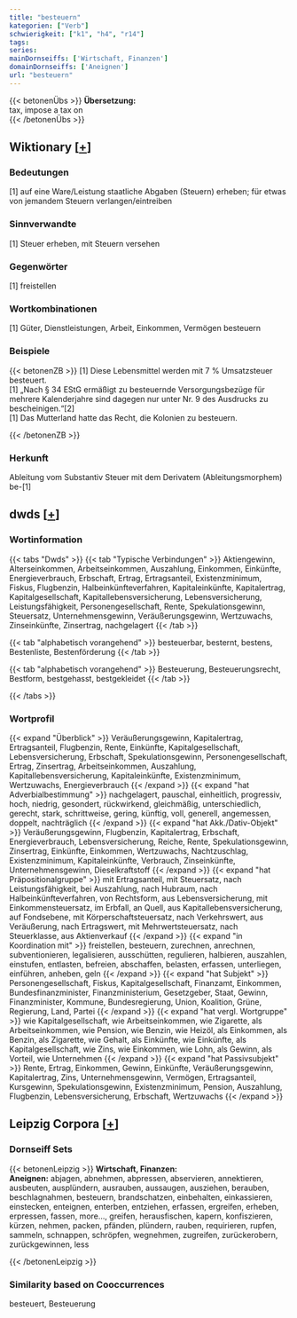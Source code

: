 ```yaml
---
title: "besteuern"
kategorien: ["Verb"]
schwierigkeit: ["k1", "h4", "r14"]
tags:
series:
mainDornseiffs: ['Wirtschaft, Finanzen']
domainDornseiffs: ['Aneignen']
url: "besteuern"
---
```


{{< betonenÜbs >}}
**Übersetzung:**  
tax, impose  a tax  on  
{{< /betonenÜbs >}}

## Wiktionary [[+](https://de.wiktionary.org/wiki/besteuern)]

### Bedeutungen
[1] auf eine Ware/Leistung staatliche Abgaben (Steuern) erheben; für etwas von jemandem Steuern verlangen/eintreiben  

### Sinnverwandte
[1] Steuer erheben, mit Steuern versehen  

### Gegenwörter
[1] freistellen  

### Wortkombinationen
[1] Güter, Dienstleistungen, Arbeit, Einkommen, Vermögen besteuern  

### Beispiele
{{< betonenZB >}}
[1] Diese Lebensmittel werden mit 7 % Umsatzsteuer besteuert.  
[1] „Nach § 34 EStG ermäßigt zu besteuernde Versorgungsbezüge für mehrere Kalenderjahre sind dagegen nur unter Nr. 9 des Ausdrucks zu bescheinigen.“[2]  
[1] Das Mutterland hatte das Recht, die Kolonien zu besteuern.  

{{< /betonenZB >}}
### Herkunft
Ableitung vom Substantiv Steuer mit dem Derivatem (Ableitungsmorphem) be-[1]  



## dwds [[+](https://www.dwds.de/wb/besteuern)]

### Wortinformation
{{< tabs "Dwds" >}}
{{< tab "Typische Verbindungen" >}}
Aktiengewinn, Alterseinkommen, Arbeitseinkommen, Auszahlung, Einkommen, Einkünfte, Energieverbrauch, Erbschaft, Ertrag, Ertragsanteil, Existenzminimum, Fiskus, Flugbenzin, Halbeinkünfteverfahren, Kapitaleinkünfte, Kapitalertrag, Kapitalgesellschaft, Kapitallebensversicherung, Lebensversicherung, Leistungsfähigkeit, Personengesellschaft, Rente, Spekulationsgewinn, Steuersatz, Unternehmensgewinn, Veräußerungsgewinn, Wertzuwachs, Zinseinkünfte, Zinsertrag, nachgelagert
{{< /tab >}}

{{< tab "alphabetisch vorangehend" >}}
besteuerbar, besternt, bestens, Bestenliste, Bestenförderung
{{< /tab >}}

{{< tab "alphabetisch vorangehend" >}}
Besteuerung, Besteuerungsrecht, Bestform, bestgehasst, bestgekleidet
{{< /tab >}}

{{< /tabs >}}

### Wortprofil
{{< expand "Überblick" >}} Veräußerungsgewinn, Kapitalertrag, Ertragsanteil, Flugbenzin, Rente, Einkünfte, Kapitalgesellschaft, Lebensversicherung, Erbschaft, Spekulationsgewinn, Personengesellschaft, Ertrag, Zinsertrag, Arbeitseinkommen, Auszahlung, Kapitallebensversicherung, Kapitaleinkünfte, Existenzminimum, Wertzuwachs, Energieverbrauch {{< /expand >}}
{{< expand "hat Adverbialbestimmung" >}} nachgelagert, pauschal, einheitlich, progressiv, hoch, niedrig, gesondert, rückwirkend, gleichmäßig, unterschiedlich, gerecht, stark, schrittweise, gering, künftig, voll, generell, angemessen, doppelt, nachträglich {{< /expand >}}
{{< expand "hat Akk./Dativ-Objekt" >}} Veräußerungsgewinn, Flugbenzin, Kapitalertrag, Erbschaft, Energieverbrauch, Lebensversicherung, Reiche, Rente, Spekulationsgewinn, Zinsertrag, Einkünfte, Einkommen, Wertzuwachs, Nachtzuschlag, Existenzminimum, Kapitaleinkünfte, Verbrauch, Zinseinkünfte, Unternehmensgewinn, Dieselkraftstoff {{< /expand >}}
{{< expand "hat Präpositionalgruppe" >}} mit Ertragsanteil, mit Steuersatz, nach Leistungsfähigkeit, bei Auszahlung, nach Hubraum, nach Halbeinkünfteverfahren, von Rechtsform, aus Lebensversicherung, mit Einkommensteuersatz, im Erbfall, an Quell, aus Kapitallebensversicherung, auf Fondsebene, mit Körperschaftsteuersatz, nach Verkehrswert, aus Veräußerung, nach Ertragswert, mit Mehrwertsteuersatz, nach Steuerklasse, aus Aktienverkauf {{< /expand >}}
{{< expand "in Koordination mit" >}} freistellen, besteuern, zurechnen, anrechnen, subventionieren, legalisieren, ausschütten, regulieren, halbieren, auszahlen, einstufen, entlasten, befreien, abschaffen, belasten, erfassen, unterliegen, einführen, anheben, geln {{< /expand >}}
{{< expand "hat Subjekt" >}} Personengesellschaft, Fiskus, Kapitalgesellschaft, Finanzamt, Einkommen, Bundesfinanzminister, Finanzministerium, Gesetzgeber, Staat, Gewinn, Finanzminister, Kommune, Bundesregierung, Union, Koalition, Grüne, Regierung, Land, Partei {{< /expand >}}
{{< expand "hat vergl. Wortgruppe" >}} wie Kapitalgesellschaft, wie Arbeitseinkommen, wie Zigarette, als Arbeitseinkommen, wie Pension, wie Benzin, wie Heizöl, als Einkommen, als Benzin, als Zigarette, wie Gehalt, als Einkünfte, wie Einkünfte, als Kapitalgesellschaft, wie Zins, wie Einkommen, wie Lohn, als Gewinn, als Vorteil, wie Unternehmen {{< /expand >}}
{{< expand "hat Passivsubjekt" >}} Rente, Ertrag, Einkommen, Gewinn, Einkünfte, Veräußerungsgewinn, Kapitalertrag, Zins, Unternehmensgewinn, Vermögen, Ertragsanteil, Kursgewinn, Spekulationsgewinn, Existenzminimum, Pension, Auszahlung, Flugbenzin, Lebensversicherung, Erbschaft, Wertzuwachs {{< /expand >}}

## Leipzig Corpora [[+](https://corpora.uni-leipzig.de/en/res?word=besteuern&corpusId=deu_newscrawl-public_2018)]

### Dornseiff Sets
{{< betonenLeipzig >}}
**Wirtschaft, Finanzen:**  
**Aneignen:** abjagen, abnehmen, abpressen, abservieren, annektieren, ausbeuten, ausplündern, ausrauben, aussaugen, ausziehen, berauben, beschlagnahmen, besteuern, brandschatzen, einbehalten, einkassieren, einstecken, enteignen, enterben, entziehen, erfassen, ergreifen, erheben, erpressen, fassen, more..., greifen, herausfischen, kapern, konfiszieren, kürzen, nehmen, packen, pfänden, plündern, rauben, requirieren, rupfen, sammeln, schnappen, schröpfen, wegnehmen, zugreifen, zurückerobern, zurückgewinnen, less  

{{< /betonenLeipzig >}}

### Similarity based on Cooccurrences
besteuert, Besteuerung

